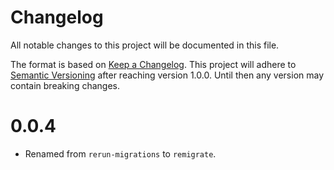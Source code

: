 # Changelog

All notable changes to this project will be documented in this file.

The format is based on [Keep a Changelog](https://keepachangelog.com/en/1.0.0/). This project will adhere
to [Semantic Versioning](https://semver.org/spec/v2.0.0.html) after reaching version 1.0.0. Until then any version may
contain breaking changes.

# 0.0.4

* Renamed from `rerun-migrations` to `remigrate`.
